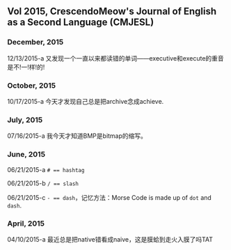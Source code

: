 ## Vol 2015, CrescendoMeow's Journal of English as a Second Language (CMJESL)

### December, 2015

12/13/2015-a 又发现一个一直以来都读错的单词——executive和execute的重音是不!一!样!的!

### October, 2015

10/17/2015-a 今天才发现自己总是把archive念成achieve.

### July, 2015

07/16/2015-a 我今天才知道BMP是bitmap的缩写。

### June, 2015

06/21/2015-a `# == hashtag`

06/21/2015-b `/ == slash`

06/21/2015-c `- == dash`，记忆方法：Morse Code is made up of `dot` and `dash`.

### April, 2015

04/10/2015-a 最近总是把native错看成naive，这是膜蛤到走火入膜了吗TAT
